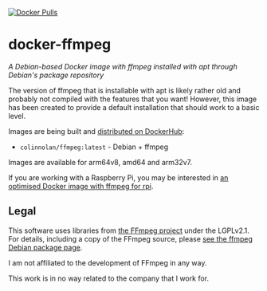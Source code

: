 [![Docker Pulls](https://img.shields.io/docker/pulls/colinnolan/ffmpeg)](https://hub.docker.com/repository/docker/colinnolan/ffmpeg)

# docker-ffmpeg
_A Debian-based Docker image with ffmpeg installed with apt through Debian's package repository_

The version of ffmpeg that is installable with apt is likely rather old and probably not compiled with the features
that you want! However, this image has been created to provide a default installation that should work to a basic level.

Images are being built and [distributed on DockerHub](https://cloud.docker.com/repository/docker/colinnolan/ffmpeg):
- `colinnolan/ffmpeg:latest` - Debian + ffmpeg

Images are available for arm64v8, amd64 and arm32v7.

If you are working with a Raspberry Pi, you may be interested in [an optimised Docker image with ffmpeg for rpi](https://github.com/colin-nolan/docker-ffmpeg-rpi).


## Legal
This software uses libraries from [the FFmpeg project](http://ffmpeg.org/) under the LGPLv2.1. For details, including 
a copy of the FFmpeg source, please [see the ffmpeg Debian package page](https://packages.debian.org/buster/ffmpeg).

I am not affiliated to the development of FFmpeg in any way.

This work is in no way related to the company that I work for.

